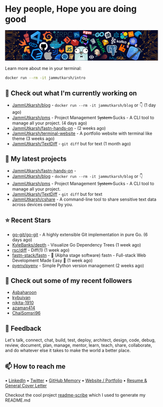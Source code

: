 # Hey people, Hope you are doing good

![Image](https://github.com/JammUtkarsh/jammutkarsh/blob/main/github-banner.png?raw=true)

Learn more about me in your terminal:

```bash
docker run --rm -it jammutkarsh/intro
```

## 👷 Check out what I'm currently working on

- [JammUtkarsh/blog](https://github.com/JammUtkarsh/blog) - `docker run --rm -it jammutkarsh/blog` or 👇  (1 day ago)
- [JammUtkarsh/pms](https://github.com/JammUtkarsh/pms) - Project Management  S̶y̶s̶t̶e̶m̶ Sucks - A CLI tool to manage all your project.  (4 days ago)
- [JammUtkarsh/fastn-hands-on](https://github.com/JammUtkarsh/fastn-hands-on) -  (2 weeks ago)
- [JammUtkarsh/terminal-website](https://github.com/JammUtkarsh/terminal-website) - A portfolio website with terminal like theme (3 weeks ago)
- [JammUtkarsh/TextDiff](https://github.com/JammUtkarsh/TextDiff) - `git diff` but for text (1 month ago)

## 🌱 My latest projects

- [JammUtkarsh/fastn-hands-on](https://github.com/JammUtkarsh/fastn-hands-on) - 
- [JammUtkarsh/blog](https://github.com/JammUtkarsh/blog) - `docker run --rm -it jammutkarsh/blog` or 👇 
- [JammUtkarsh/pms](https://github.com/JammUtkarsh/pms) - Project Management  S̶y̶s̶t̶e̶m̶ Sucks - A CLI tool to manage all your project. 
- [JammUtkarsh/TextDiff](https://github.com/JammUtkarsh/TextDiff) - `git diff` but for text
- [JammUtkarsh/cshare](https://github.com/JammUtkarsh/cshare) - A command-line tool to share sensitive text data across devices owned by you.

## ⭐ Recent Stars

- [go-git/go-git](https://github.com/go-git/go-git) - A highly extensible Git implementation in pure Go. (6 days ago)
- [KyleBanks/depth](https://github.com/KyleBanks/depth) - Visualize Go Dependency Trees (1 week ago)
- [rsc/diff](https://github.com/rsc/diff) - Diff(1) (1 week ago)
- [fastn-stack/fastn](https://github.com/fastn-stack/fastn) - 🚧 (Alpha stage software) fastn - Full-stack Web Development Made Easy 🚧 (1 week ago)
- [pyenv/pyenv](https://github.com/pyenv/pyenv) - Simple Python version management (2 weeks ago)

## 👯 Check out some of my recent followers

- [Asbaharoon](https://github.com/Asbaharoon)
- [kybuivan](https://github.com/kybuivan)
- [nikita-1910](https://github.com/nikita-1910)
- [azaman414](https://github.com/azaman414)
- [ChaiSomsri96](https://github.com/ChaiSomsri96)

## 💬 Feedback

Let's talk, connect, chat, build, test, deploy, architect, design, code, debug, review, document, plan, manage, mentor, learn, teach, share, collaborate, and do whatever else it takes to make the world a better place.

## 📫 How to reach me

  &bullet; [LinkedIn](https://www.linkedin.com/in/5utkarshc/)
  &bullet; [Twitter](https://twitter.com/JammUtkarsh)
  &bullet; [GitHub Memory](https://githubmemory.com/@JammUtkarsh)
  &bullet; [Website / Portfolio](https://utkarshchourasia.in/)
  &bullet; [Resume & General Cover Letter](https://drive.google.com/drive/folders/1ci7ngCK4trDgoGHongJxUamzC4hm0AqE?usp=sharing)

Checkout the cool project [readme-scribe](https://github.com/muesli/readme-scribe) which I used to generate my README.md
